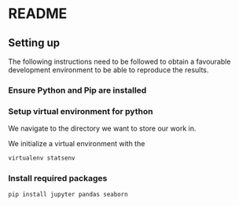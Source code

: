 # README

## Setting up

The following instructions need to be followed to obtain a favourable development environment to be able to reproduce the results.

### Ensure Python and Pip are installed

### Setup virtual environment for python

We navigate to the directory we want to store our work in.

We initialize a virtual environment with the

```bash
virtualenv statsenv
```

### Install required packages

```bash
pip install jupyter pandas seaborn
```
